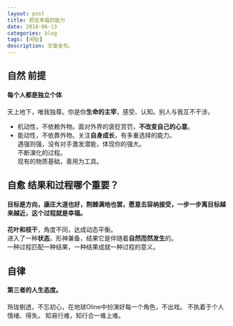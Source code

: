 ```yaml
---
layout: post
title: 抓住幸福的能力
date: 2018-06-13
categories: blog
tags: [闲扯]
description: 文章金句。
---
```


## 自然 前提
#### 每个人都是独立个体
天上地下，唯我独尊。你是你**生命的主宰**，感受、认知。别人与我互不干涉。
- 机动性，不依赖外物。面对外界的褒贬赏罚，**不改变自己的心意**。
- 能动性，不依靠外物。关注**自身成长**，有多重选择的能力。<br>
遇强则强，没有对手激发潜能，体现你的强大。<br>
不断演化的过程。<br>
现有的物质基础，善用为工具。


## 自愈 结果和过程哪个重要？ 
#### 目标是方向，康庄大道也好，荆棘满地也罢，愿意去容纳接受，一步一步离目标越来越近，这个过程就是幸福。
**花叶和枝干**，角度不同，达成动态平衡。<br>
进入了一种**状态**，形神兼备，结果它是伴随着**自然而然发生**的。<br>
一种过程匹配一种结果，一种结果成就一种过程的意义。

## 自律
#### 第三者的人生态度。
玲珑剔透，不忘初心，在地球Oline中扮演好每一个角色，不出戏。
不执着于个人情绪、得失。
知易行难，知行合一难上难。
